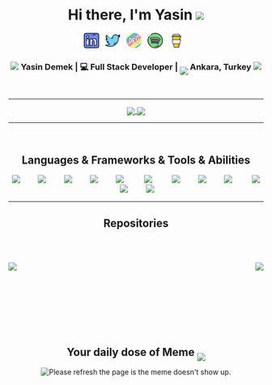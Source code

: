 <div align="center">
    <h1>Hi there, I'm Yasin <img src="https://media.giphy.com/media/hvRJCLFzcasrR4ia7z/giphy.gif" width="25px"> </h1>

</div>

<p align='center'>
    <a href="https://www.linkedin.com/in/yasin-demek"><img height="30"
            src="https://raw.githubusercontent.com/8bithemant/8bithemant/master/linkedin.png?raw=true"></a>&nbsp;&nbsp;
    <a href="https://twitter.com/ysndmk"><img height="30"
            src="https://raw.githubusercontent.com/8bithemant/8bithemant/master/twitter.png?raw=true"></a>&nbsp;&nbsp;
    <a href="#"><img height="30"
            src="https://raw.githubusercontent.com/8bithemant/8bithemant/master/devto.png?raw=true"></a>&nbsp;&nbsp;
    <a href="#"><img height="30"
            src="https://raw.githubusercontent.com/8bithemant/8bithemant/master/spotify.png?raw=true"></a>&nbsp;&nbsp;
    <a href="#t"><img height="30"
            src="https://raw.githubusercontent.com/8bithemant/8bithemant/master/coffee.jpg?raw=true"></a>&nbsp;&nbsp;
</p>


<div align="center">
    <h3><img src="https://media.giphy.com/media/ifS5VwP9UWUsN9Elu6/giphy.gif" width="30"> Yasin Demek | 💻 Full
        Stack Developer | <img src='https://media.giphy.com/media/jPI0uK8lRXArlCdgFc/giphy.gif' width="30"
            style="margin-bottom: -10px;"> Ankara, Turkey
        <img src="https://media.giphy.com/media/ifS5VwP9UWUsN9Elu6/giphy.gif" width="30"></h3>
</div>
<br />

<hr>

<p width="100%" align="center">
    <a align="left" href="https://github.com/anuraghazra/github-readme-stats" title="Go to Source">
        <img height=175 align="center"
            src="https://github-readme-stats.vercel.app/api?username=ydemek&show_icons=true&theme=gotham">
    </a>
    <a align="right" href="https://github.com/anuraghazra/github-readme-stats">
        <img height=175 align="center"
            src="https://github-readme-stats.vercel.app/api/top-langs/?username=ydemek&hide=c%23,powershell,java&title_color=2aa889&text_color=99d1ce&icon_color=2bbc8a&bg_color=0c1014&langs_count=8&layout=compact" />
    </a>
</p>

<hr>


<br />

<h2 align="center">Languages & Frameworks & Tools & Abilities</h2>

<p align="center">
    <img src="https://devicons.github.io/devicon/devicon.git/icons/html5/html5-plain.svg"
        width="40px">&nbsp;&nbsp;&nbsp;&nbsp;&nbsp;&nbsp;&nbsp;&nbsp;
    <img src="https://devicons.github.io/devicon/devicon.git/icons/css3/css3-plain.svg"
        width="40px">&nbsp;&nbsp;&nbsp;&nbsp;&nbsp;&nbsp;&nbsp;&nbsp;
    <img src="https://devicons.github.io/devicon/devicon.git/icons/javascript/javascript-original.svg"
        width="40px">&nbsp;&nbsp;&nbsp;&nbsp;&nbsp;&nbsp;&nbsp;&nbsp;
    <img src="https://devicons.github.io/devicon/devicon.git/icons/bootstrap/bootstrap-plain.svg"
        width="40px">&nbsp;&nbsp;&nbsp;&nbsp;&nbsp;&nbsp;&nbsp;&nbsp;
    <img src="https://devicons.github.io/devicon/devicon.git/icons/react/react-original.svg"
        width="40px">&nbsp;&nbsp;&nbsp;&nbsp;&nbsp;&nbsp;&nbsp;&nbsp;&nbsp;
  <img src="https://devicons.github.io/devicon/devicon.git/icons/redux/redux-original.svg"
        width="40px">&nbsp;&nbsp;&nbsp;&nbsp;&nbsp;&nbsp;&nbsp;&nbsp;&nbsp;
    <img src="https://devicons.github.io/devicon/devicon.git/icons/nodejs/nodejs-plain.svg"
        width="40px">&nbsp;&nbsp;&nbsp;&nbsp;&nbsp;&nbsp;&nbsp;&nbsp;
    <img src="https://devicons.github.io/devicon/devicon.git/icons/express/express-original.svg"
        width="40px">&nbsp;&nbsp;&nbsp;&nbsp;&nbsp;&nbsp;&nbsp;&nbsp;
    <img src="https://devicons.github.io/devicon/devicon.git/icons/git/git-original.svg"
        width="40px">&nbsp;&nbsp;&nbsp;&nbsp;&nbsp;&nbsp;&nbsp;&nbsp;&nbsp;
    <img src="https://devicons.github.io/devicon/devicon.git/icons/amazonwebservices/amazonwebservices-original.svg"
        width="40px">&nbsp;&nbsp;&nbsp;&nbsp;&nbsp;&nbsp;&nbsp;&nbsp;
    <img src="https://devicons.github.io/devicon/devicon.git/icons/mongodb/mongodb-original.svg"
        width="40px">&nbsp;&nbsp;&nbsp;&nbsp;&nbsp;&nbsp;&nbsp;&nbsp;
    <img src="https://cdn.icon-icons.com/icons2/2107/PNG/512/file_type_vscode_icon_130084.png"
        width="40px">&nbsp;&nbsp;&nbsp;&nbsp;&nbsp;&nbsp;&nbsp;&nbsp;
</p>
<hr>

<h2 align="center">Repositories</h2>

<br><br>
<div>
    <p width="100%" align="center">
        <a align="left" href="https://github.com/ydemek/DevConnector" title="Developer Social Media"><img
                align="left" height="115"
                src="https://github-readme-stats.vercel.app/api/pin/?username=ydemek&repo=DevConnector&theme=gotham"></a>
        <a align="right" href="https://github.com/ydemek/hayatevesigar" title="App Clone"><img
                align="right" height="115"
                src="https://github-readme-stats.vercel.app/api/pin/?username=ydemek&repo=hayatevesigar&theme=gotham"></a>
    </p>
</div>
<br><br>
<br><br>
<br><br>
<br><br>


<div>
    <h2 align="center">Your daily dose of Meme <img src="https://media.giphy.com/media/3og0Iw1U36HosQQWXK/giphy.gif" width="30" style="margin-bottom: -10px;"></h2>
    <p width="100%" align="center">
        <img src='https://random-memer.herokuapp.com/' title="Meme" width="400"
            alt="Please refresh the page is the meme doesn't show up.">
    </p>
</div>
